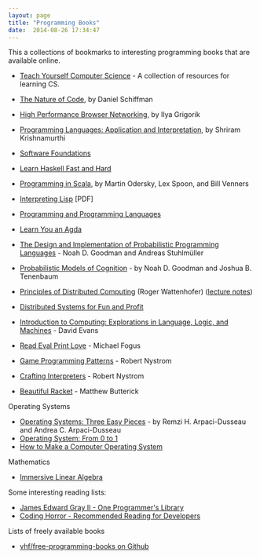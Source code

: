 ```yaml
---
layout: page
title: "Programming Books"
date:  2014-08-26 17:34:47
---
```


This a collections of bookmarks to interesting programming books that are available online.

- [Teach Yourself Computer Science](https://teachyourselfcs.com) -
  A collection of resources for learning CS.
- [The Nature of Code](http://natureofcode.com/book/), by Daniel Schiffman
- [High Performance Browser Networking](http://chimera.labs.oreilly.com/books/1230000000545/index.html), by Ilya Grigorik
- [Programming Languages: Application and Interpretation](http://cs.brown.edu/~sk/Publications/Books/ProgLangs/2007-04-26/), by Shriram Krishnamurthi
- [Software Foundations](http://www.cis.upenn.edu/~bcpierce/sf/current/index.html)
- [Learn Haskell Fast and Hard](http://yannesposito.com/Scratch/en/blog/Haskell-the-Hard-Way/)
- [Programming in Scala](http://www.artima.com/pins1ed/), by Martin Odersky, Lex Spoon, and Bill Venners
- [Interpreting Lisp](http://www.civilized.com/files/lispbook.pdf) [PDF]
- [Programming and Programming Languages](http://papl.cs.brown.edu/2014/)
- [Learn You an Agda](http://williamdemeo.github.io/2014/02/27/learn-you-an-agda/)

- [The Design and Implementation of Probabilistic Programming Languages](http://dippl.org/) - Noah D. Goodman and Andreas Stuhlmüller
- [Probabilistic Models of Cognition](https://probmods.org/) - by Noah D. Goodman and Joshua B. Tenenbaum
- [Principles of Distributed Computing](http://dcg.ethz.ch/lectures/podc_allstars/lecture/podc.pdf) (Roger Wattenhofer)
  ([lecture notes](http://dcg.ethz.ch/lectures/podc_allstars/))
- [Distributed Systems for Fun and Profit](http://book.mixu.net/distsys/)
- [Introduction to Computing: Explorations in Language, Logic, and Machines](http://www.computingbook.org) - David Evans
- [Read Eval Print Love](https://leanpub.com/readevalprintlove003/read) - Michael Fogus
- [Game Programming Patterns](http://gameprogrammingpatterns.com/contents.html) - Robert Nystrom
- [Crafting Interpreters](http://www.craftinginterpreters.com) - Robert Nystrom
- [Beautiful Racket](http://beautifulracket.com) - Matthew Butterick

Operating Systems

- [Operating Systems: Three Easy Pieces](http://pages.cs.wisc.edu/~remzi/OSTEP/) -
  by Remzi H. Arpaci-Dusseau and Andrea C. Arpaci-Dusseau
- [Operating System: From 0 to 1](https://tuhdo.github.io/os01/)
- [How to Make a Computer Operating System](https://samypesse.gitbooks.io/how-to-create-an-operating-system/)

Mathematics

- [Immersive Linear Algebra](http://immersivemath.com/ila/index.html)

Some interesting reading lists:

- [James Edward Gray II - One Programmer's Library](http://graysoftinc.com/book-reviews/one-programmers-library)
- [Coding Horror - Recommended Reading for Developers](http://blog.codinghorror.com/recommended-reading-for-developers/)

Lists of freely available books

- [vhf/free-programming-books on Github](https://github.com/vhf/free-programming-books/blob/master/free-programming-books.md)
